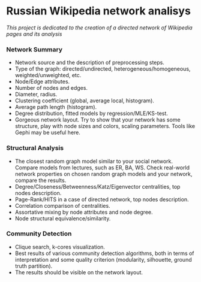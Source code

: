 # Russian Wikipedia network analisys
*This project is dedicated to the creation of a directed network of Wikipedia pages and its analysis*

### Network Summary

- Network source and the description of preprocessing steps.
- Type of the graph: directed/undirected, heterogeneous/homogeneous, weighted/unweighted, etc.
- Node/Edge attributes.
- Number of nodes and edges.
- Diameter, radius.
- Clustering coefficient (global, average local, histogram).
- Average path length (histogram).
- Degree distribution, fitted models by regression/MLE/KS-test.
- Gorgeous network layout. Try to show that your network has some structure, play with node sizes and colors, scaling parameters. Tools like Gephi may be useful here.

### Structural Analysis

- The closest random graph model similar to your social network. Compare models from lectures, such as ER, BA, WS. Check real-world network properties on chosen random graph models and your network, compare the results.
- Degree/Closeness/Betweenness/Katz/Eigenvector centralities, top nodes description.
- Page-Rank/HITS in a case of directed network, top nodes description.
- Correlation comparison of centralities.
- Assortative mixing by node attributes and node degree.
- Node structural equivalence/similarity.

### Community Detection

- Clique search, k-cores visualization.
- Best results of various community detection algorithms, both in terms of interpretation and some quality criterion (modularity, silhouette, ground truth partition).
- The results should be visible on the network layout.